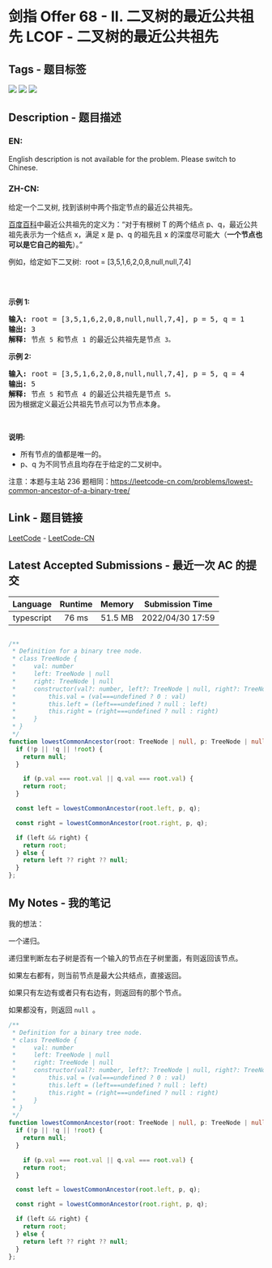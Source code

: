 
# 剑指 Offer 68 - II. 二叉树的最近公共祖先 LCOF - 二叉树的最近公共祖先

## Tags - 题目标签

 <img src="https://img.shields.io/badge/Tree-树-blue.svg">   <img src="https://img.shields.io/badge/Depth First Search-深度优先搜索-blue.svg">   <img src="https://img.shields.io/badge/Binary Tree-二叉树-blue.svg">  


## Description - 题目描述

### EN:
<p>English description is not available for the problem. Please switch to Chinese.</p>


### ZH-CN:
<p>给定一个二叉树, 找到该树中两个指定节点的最近公共祖先。</p>

<p><a href="https://baike.baidu.com/item/%E6%9C%80%E8%BF%91%E5%85%AC%E5%85%B1%E7%A5%96%E5%85%88/8918834?fr=aladdin" target="_blank">百度百科</a>中最近公共祖先的定义为：&ldquo;对于有根树 T 的两个结点 p、q，最近公共祖先表示为一个结点 x，满足 x 是 p、q 的祖先且 x 的深度尽可能大（<strong>一个节点也可以是它自己的祖先</strong>）。&rdquo;</p>

<p>例如，给定如下二叉树:&nbsp; root =&nbsp;[3,5,1,6,2,0,8,null,null,7,4]</p>

<p><img alt="" src="https://assets.leetcode-cn.com/aliyun-lc-upload/uploads/2018/12/15/binarytree.png"></p>

<p>&nbsp;</p>

<p><strong>示例 1:</strong></p>

<pre><strong>输入:</strong> root = [3,5,1,6,2,0,8,null,null,7,4], p = 5, q = 1
<strong>输出:</strong> 3
<strong>解释: </strong>节点 <code>5 </code>和节点 <code>1 </code>的最近公共祖先是节点 <code>3。</code>
</pre>

<p><strong>示例&nbsp;2:</strong></p>

<pre><strong>输入:</strong> root = [3,5,1,6,2,0,8,null,null,7,4], p = 5, q = 4
<strong>输出:</strong> 5
<strong>解释: </strong>节点 <code>5 </code>和节点 <code>4 </code>的最近公共祖先是节点 <code>5。</code>因为根据定义最近公共祖先节点可以为节点本身。
</pre>

<p>&nbsp;</p>

<p><strong>说明:</strong></p>

<ul>
	<li>所有节点的值都是唯一的。</li>
	<li>p、q 为不同节点且均存在于给定的二叉树中。</li>
</ul>

<p>注意：本题与主站 236 题相同：<a href="https://leetcode-cn.com/problems/lowest-common-ancestor-of-a-binary-tree/">https://leetcode-cn.com/problems/lowest-common-ancestor-of-a-binary-tree/</a></p>



## Link - 题目链接

[LeetCode](https://leetcode.com/problems/er-cha-shu-de-zui-jin-gong-gong-zu-xian-lcof/description/)  -  [LeetCode-CN](https://leetcode.cn/problems/er-cha-shu-de-zui-jin-gong-gong-zu-xian-lcof/description/)
## Latest Accepted Submissions - 最近一次 AC 的提交


| Language | Runtime | Memory | Submission Time |
|:---:|:---:|:---:|:---:|
| typescript  | 76 ms | 51.5 MB | 2022/04/30 17:59 |

```typescript

/**
 * Definition for a binary tree node.
 * class TreeNode {
 *     val: number
 *     left: TreeNode | null
 *     right: TreeNode | null
 *     constructor(val?: number, left?: TreeNode | null, right?: TreeNode | null) {
 *         this.val = (val===undefined ? 0 : val)
 *         this.left = (left===undefined ? null : left)
 *         this.right = (right===undefined ? null : right)
 *     }
 * }
 */
function lowestCommonAncestor(root: TreeNode | null, p: TreeNode | null, q: TreeNode | null): TreeNode | null {
  if (!p || !q || !root) {
    return null;
  }

	if (p.val === root.val || q.val === root.val) {
    return root;
  } 

  const left = lowestCommonAncestor(root.left, p, q);

  const right = lowestCommonAncestor(root.right, p, q);

  if (left && right) {
    return root;
  } else {
    return left ?? right ?? null;
  }
};

```
## My Notes - 我的笔记


我的想法：

一个递归。

递归里判断左右子树是否有一个输入的节点在子树里面，有则返回该节点。

如果左右都有，则当前节点是最大公共结点，直接返回。

如果只有左边有或者只有右边有，则返回有的那个节点。

如果都没有，则返回 `null `。

```typescript
/**
 * Definition for a binary tree node.
 * class TreeNode {
 *     val: number
 *     left: TreeNode | null
 *     right: TreeNode | null
 *     constructor(val?: number, left?: TreeNode | null, right?: TreeNode | null) {
 *         this.val = (val===undefined ? 0 : val)
 *         this.left = (left===undefined ? null : left)
 *         this.right = (right===undefined ? null : right)
 *     }
 * }
 */
function lowestCommonAncestor(root: TreeNode | null, p: TreeNode | null, q: TreeNode | null): TreeNode | null {
  if (!p || !q || !root) {
    return null;
  }

	if (p.val === root.val || q.val === root.val) {
    return root;
  } 

  const left = lowestCommonAncestor(root.left, p, q);

  const right = lowestCommonAncestor(root.right, p, q);

  if (left && right) {
    return root;
  } else {
    return left ?? right ?? null;
  }
};
```

